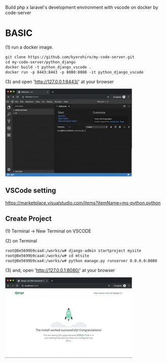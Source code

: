 Build php x laravel's development environment with vscode on docker by code-server



# BASIC 

(1) run a docker image.
 
```
git clone https://github.com/kyorohiro/my-code-server.git
cd my-code-server/python_django
docker build -t python_django_vscode .
docker run -p 8443:8443 -p 8080:8080 -it python_django_vscode 
```

(3) and open 'http://127.0.0.1:8443/' at your browser 

![](../root_page.jpg)


## VSCode setting 

https://marketplace.visualstudio.com/items?itemName=ms-python.python


## Create Project


(1) Terminal -> New Terminal on VSCODE

(2) on Terminal

```
root@8e5699b9caa4:/works/w# django-admin startproject mysite
root@8e5699b9caa4:/works/w# cd mtsite
root@8e5699b9caa4:/works/w# python manage.py runserver 0.0.0.0:8080
```

(3) and, open 'http://127.0.0.1:8080/' at your browser

![](welcome.jpg)

